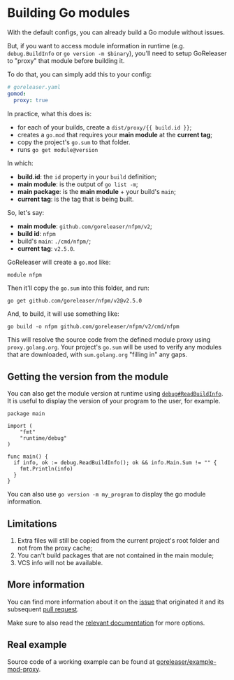 # Building Go modules

With the default configs, you can already build a Go module without issues.

But, if you want to access module information in runtime (e.g. `debug.BuildInfo` or `go version -m $binary`), you'll
need to setup GoReleaser to "proxy" that module before building it.

To do that, you can simply add this to your config:

```yaml
# goreleaser.yaml
gomod:
  proxy: true
```

In practice, what this does is:

- for each of your builds, create a `dist/proxy/{{ build.id }}`;
- creates a `go.mod` that requires your __main module__ at the __current tag__;
- copy the project's `go.sum` to that folder.
- runs `go get module@version`

In which:

- __build.id__: the `id` property in your `build` definition;
- __main module__: is the output of `go list -m`;
- __main package__: is the __main module__ + your build's `main`;
- __current tag__: is the tag that is being built.

So, let's say:

- __main module__: `github.com/goreleaser/nfpm/v2`;
- __build id__: `nfpm`
- build's `main`: `./cmd/nfpm/`;
- __current tag__: `v2.5.0`.

GoReleaser will create a `go.mod` like:

```gomod
module nfpm
```

Then it'll copy the `go.sum` into this folder, and run:

```sh
go get github.com/goreleaser/nfpm/v2@v2.5.0
```

And, to build, it will use something like:

```shell
go build -o nfpm github.com/goreleaser/nfpm/v2/cmd/nfpm
```

This will resolve the source code from the defined module proxy using `proxy.golang.org`.
Your project's `go.sum` will be used to verify any modules that are downloaded, with `sum.golang.org` "filling in" any gaps.

## Getting the version from the module

You can also get the module version at runtime using [`debug#ReadBuildInfo`](https://pkg.go.dev/runtime/debug#ReadBuildInfo).
It is useful to display the version of your program to the user, for example.

```golang
package main

import (
	"fmt"
	"runtime/debug"
)

func main() {
  if info, ok := debug.ReadBuildInfo(); ok && info.Main.Sum != "" {
    fmt.Println(info)
  }
}
```

You can also use `go version -m my_program` to display the go module information.

## Limitations

1. Extra files will still be copied from the current project's root folder and not from the proxy cache;
1. You can't build packages that are not contained in the main module;
1. VCS info will not be available.

## More information

You can find more information about it on the [issue][issue] that originated it and its subsequent [pull request][pr].

Make sure to also read the [relevant documentation][docs] for more options.

[issue]: https://github.com/goreleaser/goreleaser/issues/1354
[pr]: https://github.com/goreleaser/goreleaser/pull/2129
[docs]: /customization/verifiable_builds/

## Real example

Source code of a working example can be found at [goreleaser/example-mod-proxy](https://github.com/goreleaser/example-mod-proxy).
